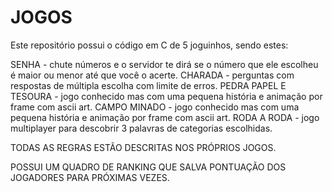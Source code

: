 # JOGOS
Este repositório possui o código em C de 5 joguinhos, sendo estes:

SENHA - chute números e o servidor te dirá se o número que ele escolheu é maior ou menor até que você o acerte.
CHARADA - perguntas com respostas de múltipla escolha com limite de erros. 
PEDRA PAPEL E TESOURA - jogo conhecido mas com uma pequena história e animação por frame com ascii art.
CAMPO MINADO - jogo conhecido mas com uma pequena história e animação por frame com ascii art.
RODA A RODA - jogo multiplayer para descobrir 3 palavras de categorias escolhidas.

TODAS AS REGRAS ESTÃO DESCRITAS NOS PRÓPRIOS JOGOS.

POSSUI UM QUADRO DE RANKING QUE SALVA PONTUAÇÃO DOS JOGADORES PARA PRÓXIMAS VEZES.
